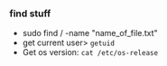 ### find stuff
 - sudo find /  -name "name_of_file.txt"
 - get current user> ``getuid``
 - Get os version: `cat /etc/os-release`
